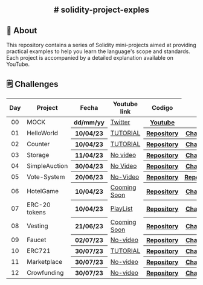 
<h2 align="center">  # solidity-project-exples <h2>

## 📝 About

This repository contains a series of Solidity mini-projects aimed at providing practical examples to help you learn the language's scope and standards. Each project is accompanied by a detailed explanation available on YouTube.

## 🗒 Challenges
<table>
  <thead>
    <tr>
      <th align="center">Day</th>
      <th>Project</th>
      <th>Fecha</th>
      <th>Youtube link</th>
      <th>Codigo</th>
    </tr>
  </thead>
<tbody>

<tr>
  <td align="center">00</td>
  <td>MOCK</td>
  <th>dd/mm/yy</th>
  <td><a href="https://twitter.com/LeanLabiano" rel="nofollow">Twitter</a></td>
  <th><a href="https://www.youtube.com/@leanlabiano" rel="nofollow">Youtube</a></th>
</tr>
<tr>
  <td align="center">01</td>
  <td>HelloWorld</td>
  <th>10/04/23</th>
  <td><a href="https://youtu.be/Zn0K-zsm44Q" rel="nofollow">TUTORIAL</a></td>
  <th><a href="https://github.com/LeandroCDN/solidity-project-examples/blob/main/01%20-%20Hello%20World/HelloWorld.sol" rel="nofollow">Repository</a></th>
  <th><a href="" rel="nofollow">Challenge</a></th>
</tr>
<tr>
  <td align="center">02</td>
  <td>Counter</td>
  <th>10/04/23</th>
  <td><a href="https://youtu.be/_67QiquXsnM" rel="nofollow">TUTORIAL</a></td>
  <th><a href="https://github.com/LeandroCDN/solidity-project-examples/blob/main/02%20-%20Counter/Counter.sol" rel="nofollow">Repository</a></th>
  <th><a href="" rel="nofollow">Challenge</a></th>
</tr>
<tr>
  <td align="center">03</td>
  <td>Storage</td>
  <th>11/04/23</th>
  <td><a href="" rel="nofollow">No video</a></td>
  <th><a href="https://github.com/LeandroCDN/solidity-project-examples/blob/main/03%20-%20Storage/Storage.sol" rel="nofollow">Repository</a></th>
  <th><a href="" rel="nofollow">Challenge</a></th>
</tr>
<tr>
  <td align="center">04</td>
  <td>SimpleAuction</td>
  <th>30/04/23</th>
  <td><a href="" rel="nofollow">No Video</a></td>
  <th><a href="https://github.com/LeandroCDN/solidity-project-examples/blob/main/04%20-%20Simple%20Auction/SimpleAuction.sol" rel="nofollow">Repository</a></th>
  <th><a href="" rel="nofollow">Challenge</a></th>
</tr>
<tr>
  <td align="center">05</td>
  <td>Vote-System</td>
  <th>20/06/23</th>
  <td><a href="" rel="nofollow">No-Video</a></td>
  <th><a href="https://github.com/LeandroCDN/solidity-project-examples/blob/main/05%20-%20Vote%20system/VoteSystem.sol" rel="nofollow">Repository</a></th>
  <th><a href="" rel="nofollow">Repository</a></th>
</tr>
<tr>
  <td align="center">06</td>
  <td>HotelGame</td>
  <th>10/04/23</th>
  <td><a href="" rel="nofollow">Cooming Soon</a></td>
  <th><a href="https://github.com/LeandroCDN/solidity-project-examples/blob/main/06%20-%20HotelGame/HotelGame.sol" rel="nofollow">Repository</a></th>
  <th><a href="" rel="nofollow">Challenge</a></th>
</tr>
<tr>
  <td align="center">07</td>
  <td>ERC-20 tokens</td>
  <th>10/04/23</th>
  <td><a href="" rel="https://www.youtube.com/playlist?list=PLT4lopMAJnuf1MNeWceaiOosrMAmokNrR">PlayList</a></td>
  <th><a href="" rel="https://github.com/LeandroCDN/solidity-project-examples/tree/main/07%20-%20Tokens%20ERC-20">Repository</a></th>
  <th><a href="" rel="nofollow">Challenge</a></th>
</tr>
<tr>
  <td align="center">08</td>
  <td>Vesting</td>
  <th>21/06/23</th>
  <td><a href="" rel="nofollow">Cooming Soon</a></td>
  <th><a href="https://github.com/LeandroCDN/solidity-project-examples/blob/main/08%20-%20Vesting/Vesting.sol" rel="nofollow">Repository</a></th>
  <th><a href="" rel="nofollow">Challenge</a></th>
</tr>
  <td align="center">09</td>
  <td>Faucet</td>
  <th>02/07/23</th>
  <td><a href="" rel="nofollow">No-video</a></td>
  <th><a href="https://github.com/LeandroCDN/solidity-project-examples/blob/main/09%20-%20Faucet/Faucet.sol" rel="nofollow">Repository</a></th>
  <th><a href="" rel="nofollow">Challenge</a></th>
</tr>
</tr>
  <td align="center">10</td>
  <td>ERC721</td>
  <th>30/07/23</th>
  <td><a href="" rel="https://www.youtube.com/playlist?list=PLT4lopMAJnud21NCrEW-eiLBX4PFP0JaS">TUTORIAL</a></td>
  <th><a href="https://github.com/LeandroCDN/solidity-project-examples/blob/main/10%20-%20ERC721/ERC721.sol" rel="nofollow">Repository</a></th>
  <th><a href="" rel="nofollow">Challenge</a></th>
</tr>
</tr>
  <td align="center">11</td>
  <td>Marketplace</td>
  <th>30/07/23</th>
  <td><a href="" rel="nofollow">No-video</a></td>
  <th><a href="https://github.com/LeandroCDN/solidity-project-examples/blob/main/11%20-%20Marketplace/Marketplace.sol" rel="nofollow">Repository</a></th>
  <th><a href="" rel="nofollow">Challenge</a></th>
</tr>
</tr>
  <td align="center">12</td>
  <td>Crowfunding</td>
  <th>30/07/23</th>
  <td><a href="" rel="nofollow">No-video</a></td>
  <th><a href="https://github.com/LeandroCDN/solidity-project-examples/blob/main/12%20-%20Crowfunding/Crowfunding.sol" rel="nofollow">Repository</a></th>
  <th><a href="" rel="nofollow">Challenge</a></th>
</tr>







</tbody>
</table>